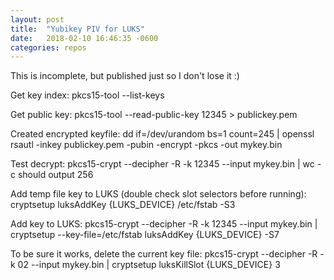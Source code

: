 ```yaml
---
layout: post
title:  "Yubikey PIV for LUKS"
date:   2018-02-10 16:46:35 -0600
categories: repos
---
```

This is incomplete, but published just so I don't lose it :)

Get key index:
pkcs15-tool --list-keys

Get public key:
pkcs15-tool --read-public-key 12345 > publickey.pem

Created encrypted keyfile:
dd if=/dev/urandom bs=1 count=245 | openssl rsautl -inkey publickey.pem  -pubin -encrypt -pkcs -out mykey.bin

Test decrypt:
pkcs15-crypt --decipher -R -k 12345 --input mykey.bin | wc -c
should output 256

Add temp file key to LUKS (double check slot selectors before running):
cryptsetup luksAddKey {LUKS_DEVICE} /etc/fstab -S3

Add key to LUKS:
pkcs15-crypt --decipher -R -k 12345 --input mykey.bin | cryptsetup --key-file=/etc/fstab luksAddKey {LUKS_DEVICE} -S7

To be sure it works, delete the current key file:
pkcs15-crypt --decipher -R -k 02 --input mykey.bin | cryptsetup luksKillSlot {LUKS_DEVICE} 3
